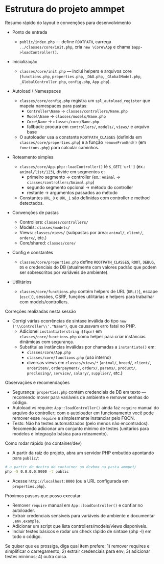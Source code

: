 # Estrutura do projeto ammpet

Resumo rápido do layout e convenções para desenvolvimento

- Ponto de entrada
  - `public/index.php` — define `ROOTPATH`, carrega `../classes/core/init.php`, cria `new \Core\App` e chama `$app->loadController()`.

- Inicialização
  - `classes/core/init.php` — inclui helpers e arquivos core (`functions.php`, `properties.php`, `_DAO.php`, `_GlobalModel.php`, `_GlobalController.php`, `config.php`, `App.php`).

- Autoload / Namespaces
  - `classes/core/config.php` registra um `spl_autoload_register` que mapeia namespaces para pastas:
    - `Controller\Name` -> `classes/controllers/Name.php`
    - `Model\Name` -> `classes/models/Name.php`
    - `Core\Name` -> `classes/core/Name.php`
    - fallback: procura em `controllers/`, `models/`, `views/` e arquivo base
  - O autoloader usa a constante `ROOTPATH_CLASSES` (definida em `classes/core/properties.php`) e a função `removeFromEnd()` (em `functions.php`) para calcular caminhos.

- Roteamento simples
  - `classes/core/App.php::loadController()` lê `$_GET['url']` (ex.: `animal/list/123`), divide em segmentos e:
    - primeiro segmento -> controller (ex.: `Animal` -> `classes/controllers/Animal.php`)
    - segundo segmento opcional -> método do controller
    - restante -> argumentos passados ao método
  - Constantes `URL_0` e `URL_1` são definidas com controller e method detectados.

- Convenções de pastas
  - Controllers: `classes/controllers/`
  - Models: `classes/models/`
  - Views: `classes/views/` (subpastas por área: `animal/`, `client/`, `orderx/`, etc.)
  - Core/shared: `classes/core/`

- Config e constantes
  - `classes/core/properties.php` define `ROOTPATH_CLASSES`, `ROOT`, `DEBUG`, `DS` e credenciais do DB (atualmente com valores padrão que podem ser sobrescritos por variáveis de ambiente).

- Utilitários
  - `classes/core/functions.php` contém helpers de URL (`URL()`), escape (`esc()`), sessões, CSRF, funções utilitárias e helpers para trabalhar com models/controllers.

Correções realizadas nesta sessão

- Corrigi várias ocorrências de sintaxe inválida do tipo `new ('\\Controller\\'."Name")`, que causavam erro fatal no PHP.
  - Adicionei `instantiate(string $fqcn)` em `classes/core/functions.php` como helper para criar instâncias dinâmicas com segurança.
  - Substituí as instâncias inválidas por chamadas a `instantiate()` em:
    - `classes/core/App.php`
    - `classes/core/functions.php` (uso interno)
    - diversas views em `classes/views/*` (`animal/`, `breed/`, `client/`, `orderitem/`, `orderpayment/`, `orderx/`, `params/`, `product/`, `preclosing/`, `service/`, `salary/`, `supplier/`, etc.)

Observações e recomendações

- Segurança: `properties.php` contém credenciais de DB em texto — recomendo mover para variáveis de ambiente e remover senhas do código.
- Autoload vs require: `App::loadController()` ainda faz `require` manual do arquivo do controller; com o autoloader em funcionamento você pode remover esse `require` e simplesmente instanciar pelo FQCN.
- Tests: Não há testes automatizados (pelo menos não encontrados). Recomendo adicionar um conjunto mínimo de testes (unitários para modelos e integração básica para roteamento).

Como rodar rápido (no container/dev)

- A partir da raiz do projeto, abra um servidor PHP embutido apontando para `public/`:

```bash
# a partir de dentro do container ou devbox na pasta ammpet/
php -S 0.0.0.0:8000 -t public
```

- Acesse `http://localhost:8000` (ou a URL configurada em `properties.php`).

Próximos passos que posso executar

- Remover `require` manual em `App::loadController()` e confiar no autoloader.
- Extrair credenciais sensíveis para variáveis de ambiente e documentar `.env.example`.
- Adicionar um script que lista controllers/models/views disponíveis.
- Incluir testes básicos e rodar um check rápido de sintaxe (php -l) em todo o código.

Se quiser que eu prossiga, diga qual item prefere: 1) remover requires e simplificar o carregamento; 2) extrair credenciais para env; 3) adicionar testes mínimos; 4) outra coisa.
